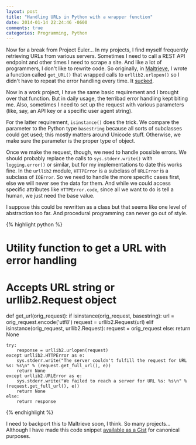 ```yaml
---
layout: post
title: "Handling URLs in Python with a wrapper function"
date: 2014-01-14 22:24:46 -0600
comments: true
categories: Programming, Python
---
```


Now for a break from Project Euler... In my projects, I find myself frequently retrieving URLs from various servers. Sometimes I need to call a REST API endpoint and other times I need to scrape a site. And like a lot of programmers, I don't like to rewrite code. So originally, in [Maltrieve](https://github.com/technoskald/maltrieve), I wrote a function called `get_URL()` that wrapped calls to `urllib2.urlopen()` so I didn't have to repeat the error handling every time. It [sucked](https://github.com/technoskald/maltrieve/blob/b75dbe5d70aab97928648159d92ccdd2596b1d1c/malutil.py#L6).

Now in a work project, I have the same basic requirement and I brought over that function. But in daily usage, the terribad error handling kept biting me. Also, sometimes I need to set up the request with various parameters (like, say, an API key or a specific user agent string). 

For the latter requirement, `isinstance()` does the trick. We compare the parameter to the Python type `basestring` because all sorts of subclasses could get used; this mostly matters around Unicode stuff. Otherwise, we make sure the parameter is the proper type of object.

Once we make the request, though, we need to handle possible errors. We should probably replace the calls to `sys.stderr.write()` with `logging.error()` or similar, but for my implementations to date this works fine. In the `urllib2` module, `HTTPError` is a subclass of `URLError` is a subclass of `IOError`. So we need to handle the more specific cases first, else we will never see the data for them. And while we could access specific attributes like `HTTPError.code`, since all we want to do is tell a human, we just need the base value.

I suppose this could be rewritten as a class but that seems like one level of abstraction too far. And procedural programming can never go out of style.

{% highlight python %}
# Utility function to get a URL with error handling
# Accepts URL string or urllib2.Request object
def get_url(orig_request):
    if isinstance(orig_request, basestring):
        url = orig_request.encode('utf8')
        request = urllib2.Request(url)
    elif isinstance(orig_request, urllib2.Request):
        request = orig_request
    else:
        return None

    try:
        response = urllib2.urlopen(request)
    except urllib2.HTTPError as e:
        sys.stderr.write("The server couldn't fulfill the request for URL %s: %s\n" % (request.get_full_url(), e))
        return None
    except urllib2.URLError as e:
        sys.stderr.write("We failed to reach a server for URL %s: %s\n" % (request.get_full_url(), e))
        return None
    else:
        return response
{% endhighlight %}

I need to backport this to Maltrieve soon, I think. So many projects... Although I have made this code snippet [available as a Gist](https://gist.github.com/technoskald/8430955) for canonical purposes.
